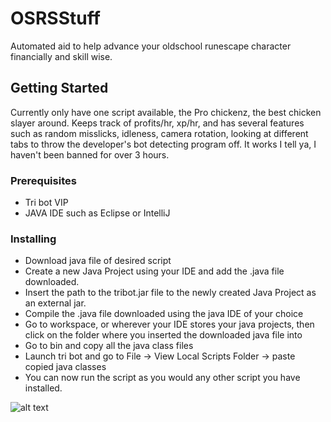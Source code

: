 # OSRSStuff
Automated aid to help advance your oldschool runescape character financially and skill wise.

## Getting Started
Currently only have one script available, the Pro chickenz, the best chicken slayer around. Keeps track of profits/hr, xp/hr, and has several features such as random misslicks, idleness, camera rotation, looking at different tabs to throw the developer's bot detecting program off. It works I tell ya, I haven't been banned for over 3 hours.

### Prerequisites

* Tri bot VIP
* JAVA IDE such as Eclipse or IntelliJ

### Installing

* Download java file of desired script
* Create a new Java Project using your IDE and add the .java file downloaded.
* Insert the path to the tribot.jar file to the newly created Java Project as an external jar.
* Compile the .java file downloaded using the java IDE of your choice
* Go to workspace, or wherever your IDE stores your java projects, then click on the folder where you inserted the downloaded java file into
* Go to bin and copy all the java class files
* Launch tri bot and go to File -> View Local Scripts Folder -> paste copied java classes
* You can now run the script as you would any other script you have installed.

![alt text](https://i.imgur.com/fYLEKes.png)
